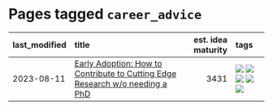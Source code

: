 # Pages tagged `career_advice`

|last_modified|title|est. idea maturity|tags
|:---|:---|---:|:---|
|2023-08-11|[Early Adoption: How to Contribute to Cutting Edge Research w/o needing a PhD](../early_adoption_and_fomo.md)|3431|[![](https://img.shields.io/badge/tag-autobiographical-82f36e)](../tags/autobiographical.md) [![](https://img.shields.io/badge/tag-career_advice-b1fd1a)](../tags/career_advice.md) [![](https://img.shields.io/badge/tag-early_adoption-a8b11)](../tags/early_adoption.md) [![](https://img.shields.io/badge/tag-mentoring-82946a)](../tags/mentoring.md) [![](https://img.shields.io/badge/tag-reddit-aec580)](../tags/reddit.md)|